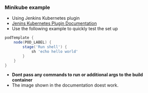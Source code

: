### Minikube example

* Using Jenkins Kubernetes plugin
* [Jenins Kubernetes Plugin Documentation](https://github.com/jenkinsci/kubernetes-plugin)
* Use the following example to quickly test the set up
```groovy
podTemplate {
    node(POD_LABEL) {
        stage('Run shell') {
            sh 'echo hello world'
        }
    }
}
```
* **Dont pass any commands to run or additional args to the build container**
* The image shown in the documentation doest work.
